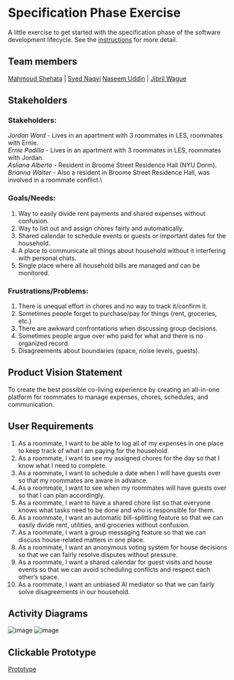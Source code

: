 # Specification Phase Exercise

A little exercise to get started with the specification phase of the software development lifecycle. See the [instructions](instructions.md) for more detail.

## Team members

[Mahmoud Shehata](https://github.com/MahmoudS1201) | 
[Syed Naqvi](https://github.com/syed1naqvi)
[Naseem Uddin](https://github.com/naseem-student) |
[Jibril Wague](https://github.com/Jibril1010)

## Stakeholders

### Stakeholders: 
*Jordan Ward* - Lives in an apartment with 3 roommates in LES, roommates with Ernie.\
*Ernie Padilla* - Lives in an apartment with 3 roommates in LES, roommates with Jordan.\
*Asliana Alberto* - Resident in Broome Street Residence Hall (NYU Dorm).\
*Brianna Walter* - Also a resident in Broome Street Residence Hall, was involved in a roommate conflict.\

### Goals/Needs:
1.	Way to easily divide rent payments and shared expenses without confusion.
2.	Way to list out and assign chores fairly and automatically. 
3.	Shared calendar to schedule events or guests or important dates for the household. 
4.	A place to communicate all things about household without it interfering with personal chats.
5.	Single place where all household bills are managed and can be monitored.

### Frustrations/Problems:
1.	There is unequal effort in chores and no way to track it/confirm it.
2.	Sometimes people forget to purchase/pay for things (rent, groceries, etc.)
3.	There are awkward confrontations when discussing group decisions.
4.	Sometimes people argue over who paid for what and there is no organized record.
5.	Disagreements about boundaries (space, noise levels, guests).


## Product Vision Statement

To create the best possible co-living experience by creating an all-in-one platform for roommates to manage expenses, chores, schedules, and communication.

## User Requirements

1. As a roommate, I want to be able to log all of my expenses in one place to keep track of what I am paying for the household.
2. As a roommate, I want to see my assigned chores for the day so that I know what I need to complete.
3. As a roommate, I want to schedule a date when I will have guests over so that my roommates are aware in advance.
4. As a roommate, I want to see when my roommates will have guests over so that I can plan accordingly.
5. As a roommate, I want to have a shared chore list so that everyone knows what tasks need to be done and who is responsible for them.
6. As a roommate, I want an automatic bill-splitting feature so that we can easily divide rent, utilities, and groceries without confusion.
7. As a roommate, I want a group messaging feature so that we can discuss house-related matters in one place.
8. As a roommate, I want an anonymous voting system for house decisions so that we can fairly resolve disputes without pressure.
9. As a roommate, I want a shared calendar for guest visits and house events so that we can avoid scheduling conflicts and respect each other’s space.
10. As a roommate, I want an unbiased AI mediator so that we can fairly solve disagreements in our household.

## Activity Diagrams
![image](https://github.com/user-attachments/assets/e1ec42d5-ecd0-4c0f-b5ed-802105cfb077)
![image](https://drive.google.com/file/d/1iwBycwkfn-DZWtqWyQE7SS-qCf_XDDtd/view?usp=sharing)

## Clickable Prototype

[Prototype](https://www.figma.com/design/TBHUIddCKjOoALChT5TBTE/Unified-Coders?node-id=0-1&t=xYzVgMfR8WkXynpx-1)

